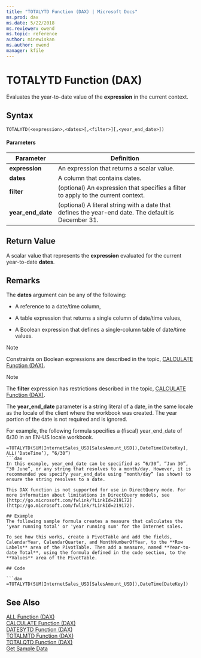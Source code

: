 ```yaml
---
title: "TOTALYTD Function (DAX) | Microsoft Docs"
ms.prod: dax
ms.date: 5/22/2018
ms.reviewer: owend
ms.topic: reference
author: minewiskan
ms.author: owend
manager: kfile
---
```

# TOTALYTD Function (DAX)
Evaluates the year-to-date value of the **expression** in the current context.  
  
## Syntax  
  
```dax
TOTALYTD(<expression>,<dates>[,<filter>][,<year_end_date>])  
```
  
#### Parameters  
  
|Parameter|Definition|  
|-------------|--------------|  
|**expression**|An expression that returns a scalar value.|  
|**dates**|A column that contains dates.|  
|**filter**|(optional) An expression that specifies a filter to apply to the current context.|  
|**year_end_date**|(optional) A literal string with a date that defines the year-end date. The default is December 31.|  
  
## Return Value  
A scalar value that represents the **expression** evaluated for the current year-to-date **dates**.  
  
## Remarks  
The **dates** argument can be any of the following:  
  
-   A reference to a date/time column,  
  
-   A table expression that returns a single column of date/time values,  
  
-   A Boolean expression that defines a single-column table of date/time values.  
  
> [!NOTE]  
> Constraints on Boolean expressions are described in the topic, [CALCULATE Function &#40;DAX&#41;](calculate-function-dax.md).  
  
> [!NOTE]  
> The **filter** expression has restrictions described in the topic, [CALCULATE Function &#40;DAX&#41;](calculate-function-dax.md).  
  
The **year_end_date** parameter is a string literal of a date, in the same locale as the locale of the client where the workbook was created. The year portion of the date is not required and is ignored.  
  
For example, the following formula specifies a (fiscal) year_end_date of 6/30 in an EN-US locale workbook.  
  
```dax
=TOTALYTD(SUM(InternetSales_USD[SalesAmount_USD]),DateTime[DateKey], ALL(‘DateTime’), “6/30”)  
```dax
In this example, year_end_date can be specified as “6/30”, “Jun 30”, “30 June”, or any string that resolves to a month/day. However, it is recommended you specify year_end_date using “month/day” (as shown) to ensure the string resolves to a date.  
  
This DAX function is not supported for use in DirectQuery mode. For more information about limitations in DirectQuery models, see  [http://go.microsoft.com/fwlink/?LinkId=219172](http://go.microsoft.com/fwlink/?LinkId=219172).  
  
## Example  
The following sample formula creates a measure that calculates the 'year running total' or 'year running sum' for the Internet sales.  
  
To see how this works, create a PivotTable and add the fields, CalendarYear, CalendarQuarter, and MonthNumberOfYear, to the **Row Labels** area of the PivotTable. Then add a measure, named **Year-to-date Total**, using the formula defined in the code section, to the **Values** area of the PivotTable.  
  
## Code  
  
```dax
=TOTALYTD(SUM(InternetSales_USD[SalesAmount_USD]),DateTime[DateKey])  
```
  
## See Also  
[ALL Function &#40;DAX&#41;](all-function-dax.md)  
[CALCULATE Function &#40;DAX&#41;](calculate-function-dax.md)  
[DATESYTD Function &#40;DAX&#41;](datesytd-function-dax.md)  
[TOTALMTD Function &#40;DAX&#41;](totalmtd-function-dax.md)  
[TOTALQTD Function &#40;DAX&#41;](totalqtd-function-dax.md)  
[Get Sample Data](http://go.microsoft.com/fwlink/?LinkId=164474)  
  
